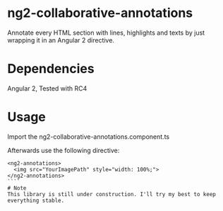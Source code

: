 # ng2-collaborative-annotations
Annotate every HTML section with lines, highlights and texts by just wrapping it in an Angular 2 directive. 

# Dependencies
Angular 2, Tested with RC4


# Usage
Import the ng2-collaborative-annotations.component.ts

Afterwards use the following directive:
  `````
  <ng2-annotations>
    <img src="YourImagePath" style="width: 100%;">
  </ng2-annotations>
  ````
# Note
This library is still under construction. I'll try my best to keep everything stable.
